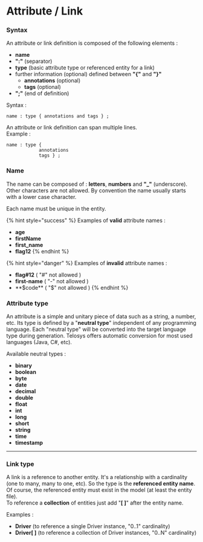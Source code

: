 # Attribute / Link

### Syntax

An attribute or link definition is composed of the following elements :

* **name**
* **":"** (separator)
* **type** (basic attribute type or referenced entity for a link)
* further information (optional) defined between **"{"** and **"}"**
  * **annotations** (optional) &#x20;
  * **tags** (optional) &#x20;
* **";"** (end of definition)

Syntax :

```
name : type { annotations and tags } ;
```

An attribute or link definition can span multiple lines. \
Example :

```
name : type { 
            annotations 
            tags } ;
```

###

### Name

The name can be composed of : **letters**, **numbers** and **"\_"** (underscore). Other characters are not allowed. By convention the name usually starts with a lower case character.

Each name must be unique in the entity.

{% hint style="success" %}
Examples of **valid** attribute names :&#x20;

* **age**&#x20;
* **firstName**&#x20;
* **first\_name**&#x20;
* **flag12**
{% endhint %}

{% hint style="danger" %}
Examples of **invalid** attribute names :

* **flag#12**  ( "#" not allowed )&#x20;
* **first-name** ( "-" not allowed )&#x20;
* **$code**  ( "$" not allowed )
{% endhint %}



### Attribute type

An attribute is a simple and unitary piece of data such as a string, a number, etc. Its type is defined by a "**neutral type**" independent of any programming language. Each "neutral type" will be converted into the target language type during generation. Telosys offers automatic conversion for most used languages (Java, C#, etc).

Available neutral types :&#x20;

* **binary**&#x20;
* **boolean**&#x20;
* **byte**&#x20;
* **date**&#x20;
* **decimal**
* **double**&#x20;
* **float**&#x20;
* **int**&#x20;
* **long**&#x20;
* **short**&#x20;
* **string**&#x20;
* **time**&#x20;
* **timestamp**&#x20;

****

### Link type

A link is a reference to another entity. It's a relationship with a cardinality (one to many, many to one, etc). So the type is the **referenced entity name**. Of course, the referenced entity must exist in the model (at least the entity file).\
To reference a **collection** of entities just add "**\[ ]**" after the entity name.&#x20;

Examples :&#x20;

* **Driver** (to reference a single Driver instance, "0..1" cardinality)&#x20;
* **Driver\[ ]** (to reference a collection of Driver instances, "0..N" cardinality)





